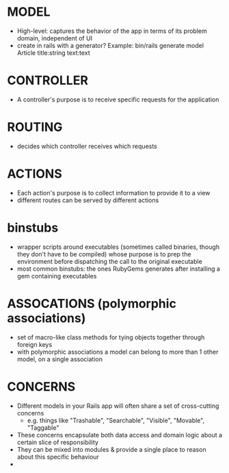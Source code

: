 # MODEL
- High-level: captures the behavior of the app in terms of its problem domain, independent of UI
- create in rails with a generator? Example:
		bin/rails generate model Article title:string text:text


# CONTROLLER
- A controller's purpose is to receive specific requests for the application

# ROUTING
- decides which controller receives which requests

# ACTIONS
- Each action's purpose is to collect information to provide it to a view
- different routes can be served by different actions

# binstubs
- wrapper scripts around executables (sometimes called binaries, though they don't have to be
  compiled) whose purpose is to prep the environment before dispatching the call to the
  original executable
- most common binstubs: the ones RubyGems generates after installing a gem containing executables

# ASSOCATIONS (polymorphic associations)
*   set of macro-like class methods for tying objects together through foreign keys
*   with polymorphic associations a model can belong to more than 1 other model, on a single
		association

# CONCERNS

*   Different models in your Rails app will often share a set of cross-cutting concerns
	-   e.g. things like "Trashable", "Searchable", "Visible", "Movable", "Taggable"
*	These concerns encapsulate both data access and domain logic about a certain slice of responsibility
*   They can be mixed into modules & provide a single place to reason about this specific behaviour
*   